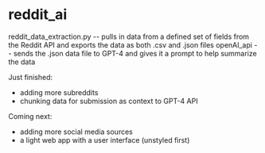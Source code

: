 # reddit_ai
reddit_data_extraction.py -- pulls in data from a defined set of fields from the Reddit API and exports the data as both .csv and .json files
openAI_api -- sends the .json data file to GPT-4 and gives it a prompt to help summarize the data

Just finished:
- adding more subreddits
- chunking data for submission as context to GPT-4 API

Coming next:
- adding more social media sources
- a light web app with a user interface (unstyled first)
